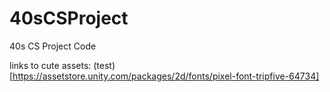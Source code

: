 # 40sCSProject
40s CS Project Code

links to cute assets:
(test)[https://assetstore.unity.com/packages/2d/fonts/pixel-font-tripfive-64734]
